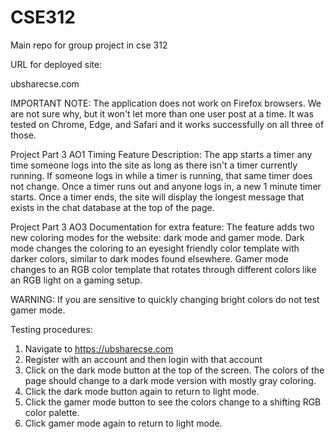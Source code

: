 # CSE312
Main repo for group project in cse 312

URL for deployed site:

ubsharecse.com

IMPORTANT NOTE: The application does not work on Firefox browsers. We are not sure why, but it won't let more than one user post at a time. It was tested on Chrome, Edge, and Safari and it works successfully on all three of those.


Project Part 3 AO1
Timing Feature Description:
The app starts a timer any time someone logs into the site as long as there isn't a timer currently running. If someone logs in while a timer is running, that same timer does not change. Once a timer runs out and anyone logs in, a new 1 minute timer starts. Once a timer ends, the site will display the longest message that exists in the chat database at the top of the page.


Project Part 3 AO3
Documentation for extra feature:
The feature adds two new coloring modes for the website: dark mode and gamer mode.
Dark mode changes the coloring to an eyesight friendly color template with darker colors, similar to dark modes found elsewhere.
Gamer mode changes to an RGB color template that rotates through different colors like an RGB light on a gaming setup.

WARNING: If you are sensitive to quickly changing bright colors do not test gamer mode.

Testing procedures:
1. Navigate to https://ubsharecse.com
2. Register with an account and then login with that account
3. Click on the dark mode button at the top of the screen. The colors of the page should change to a dark mode version with mostly gray coloring.
4. Click the dark mode button again to return to light mode.
5. Click the gamer mode button to see the colors change to a shifting RGB color palette.
6. Click gamer mode again to return to light mode.

